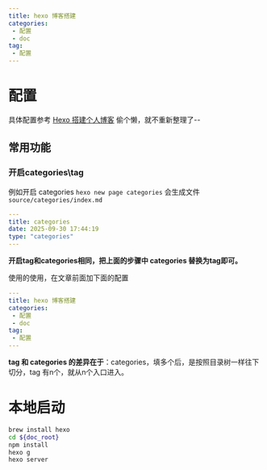 ```yaml
---
title: hexo 博客搭建
categories:
 - 配置
 - doc
tag:
 - 配置
---
```

# 配置
具体配置参考 [Hexo 搭建个人博客](https://blog.csdn.net/yaorongke/article/details/119089190)
偷个懒，就不重新整理了--
## 常用功能
### 开启categories\tag
例如开启 categories
`hexo new page categories`
会生成文件 `source/categories/index.md`
```yml
---
title: categories
date: 2025-09-30 17:44:19
type: "categories"
---
```
**开启tag和categories相同，把上面的步骤中 categories 替换为tag即可。**

使用的使用，在文章前面加下面的配置
```yml
---
title: hexo 博客搭建
categories:
 - 配置
 - doc
tag:
 - 配置
---
```

**tag 和 categories 的差异在于**：categories，填多个后，是按照目录树一样往下切分，tag 有n个，就从n个入口进入。

# 本地启动

```sh
brew install hexo
cd ${doc_root}
npm install
hexo g
hexo server
```
